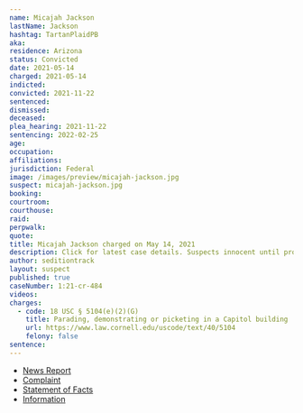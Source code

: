 ```yaml
---
name: Micajah Jackson
lastName: Jackson
hashtag: TartanPlaidPB
aka:
residence: Arizona
status: Convicted
date: 2021-05-14
charged: 2021-05-14
indicted:
convicted: 2021-11-22
sentenced:
dismissed:
deceased:
plea_hearing: 2021-11-22
sentencing: 2022-02-25
age:
occupation:
affiliations:
jurisdiction: Federal
image: /images/preview/micajah-jackson.jpg
suspect: micajah-jackson.jpg
booking:
courtroom:
courthouse:
raid:
perpwalk:
quote:
title: Micajah Jackson charged on May 14, 2021
description: Click for latest case details. Suspects innocent until proven guilty.
author: seditiontrack
layout: suspect
published: true
caseNumber: 1:21-cr-484
videos:
charges:
  - code: 18 USC § 5104(e)(2)(G)
    title: Parading, demonstrating or picketing in a Capitol building
    url: https://www.law.cornell.edu/uscode/text/40/5104
    felony: false
sentence:
---
```


- [News Report](https://www.azcentral.com/story/news/local/phoenix/2021/05/19/micajah-jackson-arizona-faces-federal-charges-us-capitol-riot/5164968001/)
- [Complaint](https://www.justice.gov/usao-dc/case-multi-defendant/file/1395286/download)
- [Statement of Facts](https://www.justice.gov/usao-dc/case-multi-defendant/file/1395291/download)
- [Information](https://www.justice.gov/usao-dc/case-multi-defendant/file/1415801/download)
